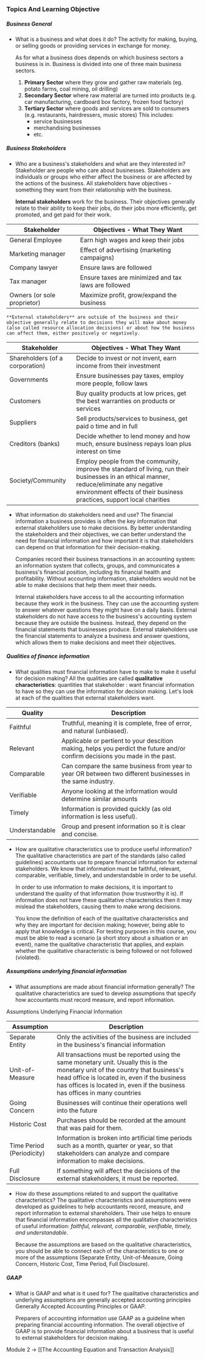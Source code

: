 ### Topics And Learning Objective

##### Business General
- What is a business and what does it do?
	 The activity for making, buying, or selling goods or providing services in exchange for money. 

	 As for what a business does depends on which business sectors a business is in. Business is divided into one of three main business sectors. 
	1. **Primary Sector** where they grow and gather raw materials (eg. potato farms, coal mining, oil drilling)
	2. **Secondary Sector** where raw material are turned into products (e.g. car manufacturing, cardboard box factory, frozen food factory)
	3. **Tertiary Sector** where goods and services are sold to consumers (e.g. restaurants, hairdressers, music stores)
		This includes:
		- service businesses
		- merchandising businesses
		- etc. 

##### Business Stakeholders
- Who are a business's stakeholders and what are they interested in?
	Stakeholder are people who care about businesses. Stakeholders are individuals or groups who either affect the business or are affected by the actions of the business. All stakeholders have objectives - something they want from their relationship with the business. 
	
	**Internal stakeholders** work for the business. Their objectives generally relate to their ability to keep their jobs, do their jobs more efficiently, get promoted, and get paid for their work.		
	
| Stakeholder                 | Objectives - What They Want                          |
| --------------------------- | ---------------------------------------------------- |
| General Employee            | Earn high wages and keep their jobs                  |
| Marketing manager           | Effect of advertising (marketing campaigns)          |
| Company lawyer              | Ensure  laws are followed                            |
| Tax manager                 | Ensure taxes are minimized and tax laws are followed |
| Owners (or sole proprietor) | Maximize profit, grow/expand the business            |
	**External stakeholders** are outside of the business and their objective generally relate to decisions they will make about money (also called resource allocation decisions) or about how the business can affect them, either positively or negatively. 
	

| Stakeholder                     | Objectives - What They Want                                                                                                                                                                                         |
| ------------------------------- | ------------------------------------------------------------------------------------------------------------------------------------------------------------------------------------------------------------------- |
| Shareholders (of a corporation) | Decide to invest or not invent, earn income from their investment                                                                                                                                                   |
| Governments                     | Ensure businesses pay taxes, employ more people, follow laws                                                                                                                                                        |
| Customers                       | Buy quality products at low prices, get the best warranties on products or services                                                                                                                                 |
| Suppliers                       | Sell products/services to business, get paid o time and in full                                                                                                                                                     |
| Creditors (banks)               | Decide whether to lend money and how much, ensure business repays loan plus interest on time                                                                                                                        |
| Society/Community               | Employ people from the community, improve the standard of living, run their businesses in an ethical manner, reduce/eliminate any negative environment effects of their business practices, support local charities |

- What information do stakeholders need and use?
	The financial information a business provides is often the key information that external stakeholders use to make decisions. By better understanding the stakeholders and their objectives, we can better understand the need for financial information and how important it is that stakeholders can depend on that information for their decision-making.

	Companies record their business transactions in an accounting system: an information system that collects, groups, and communicates a business's financial position, including its financial health and profitability. Without accounting information, stakeholders would not be able to make decisions that help them meet their needs.

	Internal stakeholders have access to all the accounting information because they work in the business. They can use the accounting system to answer whatever questions they might have on a daily basis. External stakeholders do not have access to the business's accounting system because they are outside the business. Instead, they depend on the financial statements that businesses produce. External stakeholders use the financial statements to analyze a business and answer questions, which allows them to make decisions and meet their objectives. 

##### Qualities of finance information
- What qualities must financial information have to make to make it useful for decision making?
	All the qualities are called **qualitative characteristics**: quantities that stakeholder : want financial information to have so they can use the information for decision making. Let's look at each of the qualities that external stakeholders want.

| Quality        | Description                                                                                                                  |
| -------------- | ---------------------------------------------------------------------------------------------------------------------------- |
| Faithful       | Truthful, meaning it is complete, free of error, and natural (unbiased).                                                     |
| Relevant       | Applicable or pertient to your descition making, helps you perdict the future and/or confirm decisions you made in the past. |
| Comparable     | Can compare the same business from year to year OR between two different businesses in the same industry.                    |
| Verifiable     | Anyone looking at the information would determine similar amounts                                                            |
| Timely         | Information is provided quickly (as old information is less useful).                                                         |
| Understandable | Group and present information so it is clear and concise.                                                                    |



- How are qualitative characteristics use to produce useful information?
	The qualitative characteristics are part of the standards (also called guidelines) accountants use to prepare financial information for external stakeholders. We know that information must be faithful, relevant, comparable, verifiable, timely, and understandable in order to be useful. 
	
	In order to use information to make decisions, it is important to understand the quality of that information (how trustworthy it is). If information does not have these qualitative characteristics then it may mislead the stakeholders, causing them to make wrong decisions.

	You know the definition of each of the qualitative characteristics and why they are important for decision making; however, being able to apply that knowledge is critical. For testing purposes in this course, you must be able to read a scenario (a short story about a situation or an event), name the qualitative characteristic that applies, and explain whether the qualitative characteristic is being followed or not followed (violated).
##### Assumptions underlying financial information
- What assumptions are made about financial information generally?
	The qualitative characteristics are sued to develop assumptions that specify how accountants must record measure, and report information. 

Assumptions Underlying Financial Information

| Assumption                | Description                                                                                                                                                                                                                                                    |
| ------------------------- | -------------------------------------------------------------------------------------------------------------------------------------------------------------------------------------------------------------------------------------------------------------- |
| Separate Entity           | Only the activities of the business are included in the business's financial information                                                                                                                                                                       |
| Unit-of-Measure           | All transactions must be reported using the same monetary unit. Usually this is the monetary unit of the country that business's head office is located in, even if the business has offices is located in, even if the business has offices in many countries |
| Going Concern             | Businesses will continue their operations well into the future                                                                                                                                                                                                 |
| Historic Cost             | Purchases should be recorded at the amount that was paid for them.                                                                                                                                                                                             |
| Time Period (Periodicity) | Information is broken into artificial time periods such as a month, quarter or year, so that stakeholders can analyze and compare information to make decisions.                                                                                               |
| Full Disclosure           | If something will affect the decisions of the external stakeholders, it must be reported.                                                                                                                                                                      |

- How do these assumptions related to and support the qualitative characteristics?
	The qualitative characteristics and assumptions were developed as guidelines to help accountants record, measure, and report information to external shareholders. Their use helps to ensure that financial information encompasses all the qualitative characteristics of useful information: _faithful, relevant, comparable, verifiable, timely, and understandable_.

	Because the assumptions are based on the qualitative characteristics, you should be able to connect each of the characteristics to one or more of the assumptions (Separate Entity, Unit-of-Measure, Going Concern, Historic Cost, Time Period, Full Disclosure).

##### GAAP
- What is GAAP and what is it used for?
	The qualitative characteristics and underlying assumptions are generally accepted accounting principles Generally Accepted Accounting Principles or GAAP. 

	Preparers of accounting information use GAAP as a guideline when preparing financial accounting information. The overall objective of GAAP is to provide financial information about a business that is useful to external stakeholders for decision making.

Module 2 -> [[The Accounting Equation and Transaction Analysis]]